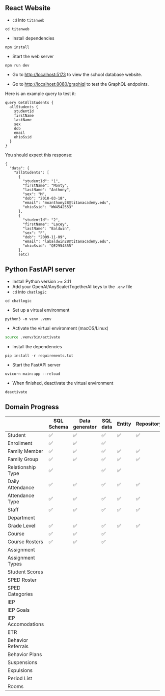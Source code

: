 ## React Website
 - `cd` into `titanweb`
```
cd titanweb
```
 - Install dependencies
```
npm install
```
 - Start the web server
```
npm run dev
```
 - Go to [http://localhost:5173](http://localhost:5173) to view the school database website.

 - Go to [http://localhost:8080/graphiql](http://localhost:8080/graphiql) to test the GraphQL endpoints.

Here is an example query to test it:
```
query GetAllStudents {
  allStudents {
    studentId
    firstName
    lastName
    sex
    dob
    email
    ohioSsid
  }
}
```
You should expect this response:
```
{
  "data": {
    "allStudents": [
      {
        "studentId": "1",
        "firstName": "Monty",
        "lastName": "Anthony",
        "sex": "M",
        "dob": "2010-03-18",
        "email": "moanthony28@titanacademy.edu",
        "ohioSsid": "WW4542553"
      },
      {
        "studentId": "2",
        "firstName": "Lacey",
        "lastName": "Baldwin",
        "sex": "F",
        "dob": "2009-11-09",
        "email": "labaldwin28@titanacademy.edu",
        "ohioSsid": "QE2954355"
      },
      (etc)
```

## Python FastAPI server

- Install Python version >= 3.11
- Add your OpenAI/AnyScale/TogetherAI keys to the `.env` file
- `cd` into `chatlogic` 
```
cd chatlogic
```
- Set up a virtual environment
```
python3 -m venv .venv
```
- Activate the virtual environment (macOS/Linux)
```Bash
source .venv/bin/activate
```
- Install the dependencies
```
pip install -r requirements.txt
```
- Start the FastAPI server
```
uvicorn main:app --reload
```
 - When finished, deactivate the virtual environment
 ```
deactivate
 ```


## Domain Progress


|                    | SQL Schema | Data generator | SQL data | Entity | Repository | Service | Controller | GraphQL | Prompt Template |
|--------------------|------------|----------------|----------|--------|------------|---------|------------|---------|-----------------|
| Student            |      ✅     |        ✅       |     ✅    |    ✅   |      ✅     |    ✅    |      ✅     |    ✅    |        ✅        |
| Enrollment         |      ✅      |        ✅        |    ✅      |        |            |         |            |         |                 |
| Family Member      |      ✅     |        ✅       |     ✅    |    ✅   |      ✅     |    ✅    |      ✅     |    ✅    |        ✅        |
| Family Group       |      ✅     |        ✅       |     ✅    |    ✅   |      ✅     |    ✅    |      ✅     |    ✅    |        ✅        |
| Relationship Type  |      ✅     |                |     ✅    |    ✅   |            |         |            |         |                 |
| Daily Attendance   |      ✅     |        ✅       |     ✅    |    ✅   |      ✅     |    ✅    |      ✅     |    ✅    |        ✅        |
| Attendance Type    |      ✅     |        ✅       |     ✅    |    ✅   |      ✅     |    ✅    |      ✅     |    ✅    |        ✅        |
| Staff              |     ✅       |       ✅         |    ✅      |   ✅     |     ✅       |     ✅    |      ✅      |     ✅    |                 |
| Department         |            |                |          |        |            |         |            |         |                 |
| Grade Level        |     ✅       |       ✅         |     ✅     |   ✅     |     ✅       |    ✅     |      ✅      |    ✅     |                 |
| Course             |      ✅      |        ✅        |    ✅      |        |            |         |            |         |                 |
| Course Rosters     |      ✅      |         ✅       |    ✅      |        |            |         |            |         |                 |
| Assignment         |            |                |          |        |            |         |            |         |                 |
| Assignment Types   |            |                |          |        |            |         |            |         |                 |
| Student Scores     |            |                |          |        |            |         |            |         |                 |
| SPED Roster        |            |                |          |        |            |         |            |         |                 |
| SPED Categories    |            |                |          |        |            |         |            |         |                 |
| IEP                |            |                |          |        |            |         |            |         |                 |
| IEP Goals          |            |                |          |        |            |         |            |         |                 |
| IEP Accomodations  |            |                |          |        |            |         |            |         |                 |
| ETR                |            |                |          |        |            |         |            |         |                 |
| Behavior Referrals |            |                |          |        |            |         |            |         |                 |
| Behavior Plans     |            |                |          |        |            |         |            |         |                 |
| Suspensions        |            |                |          |        |            |         |            |         |                 |
| Expulsions         |            |                |          |        |            |         |            |         |                 |
| Period List        |            |                |          |        |            |         |            |         |                 |
| Rooms              |            |                |          |        |            |         |            |         |                 |